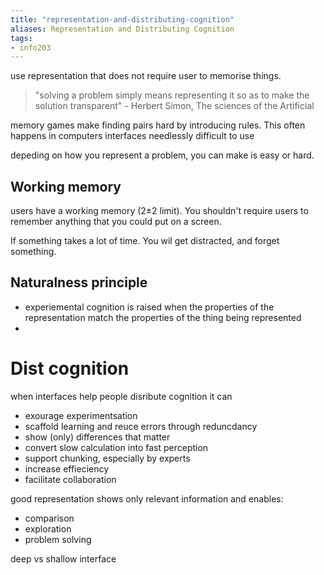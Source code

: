 ```yaml
---
title: "representation-and-distributing-cognition"
aliases: Representation and Distributing Cognition
tags: 
- info203
---
```


use representation that does not require user to memorise things. 

> "solving a problem simply means representing it so as to make the solution transparent" - Herbert Simon, The sciences of the Artificial

memory games make finding pairs hard by introducing rules. This often happens in computers interfaces needlessly difficult to use

depeding on how you represent a problem, you can make is easy or hard. 

## Working memory
users have a working memory (2±2 limit). You shouldn't require users to remember anything that you could put on a screen. 

If something takes a lot of time. You wil get distracted, and forget something.


## Naturalness principle
- experiemental cognition is raised when the properties of the representation match the properties of the thing being represented
- 

# Dist cognition
when interfaces help people disribute cognition it can
- exourage experimentsation
- scaffold learning and reuce errors through reduncdancy
- show (only) differences that matter
- convert slow calculation into fast perception
- support chunking, especially by experts
- increase effieciency
- facilitate collaboration

good representation shows only relevant information and enables:
- comparison
- exploration
- problem solving

deep vs shallow interface